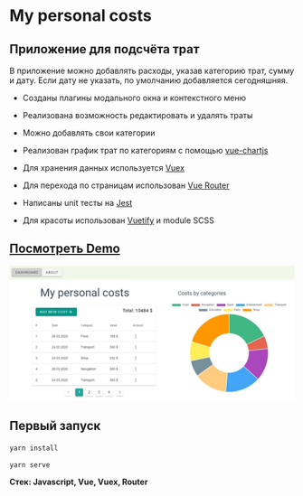 # My personal costs

## Приложение для подсчёта трат

В приложение можно добавлять расходы, указав категорию трат, сумму и дату. Если дату не указать, по умолчанию добавляется сегодняшняя.

* Созданы плагины модального окна и контекстного меню

* Реализована возможность редактировать и удалять траты

* Можно добавлять свои категории

* Реализован график трат по категориям с помощью [vue-chartjs](https://vue-chartjs.org/)

* Для хранения данных используется [Vuex](https://vuex.vuejs.org/)

* Для перехода по страницам использован [Vue Router](https://v3.router.vuejs.org/ru/)

* Написаны unit тесты на [Jest](https://jestjs.io/ru/)

* Для красоты использован [Vuetify](https://vuetifyjs.com/en/) и module SCSS

## [Посмотреть Demo ](https://victoria-rozhkova.github.io/my-personal-costs/)

![preview](https://github.com/Victoria-Rozhkova/my-personal-costs/blob/preview/preview.JPG)

## Первый запуск
```
yarn install
```

```
yarn serve
```
**Стек: Javascript, Vue, Vuex, Router**
